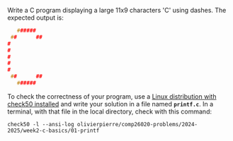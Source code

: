 Write a C program displaying a large 11x9 characters 'C' using dashes.
The expected output is:

```c
   ######
 ##      ##
#
#
#
#
#
 ##      ##
   ######
```

To check the correctness of your program, use a [Linux distribution with check50 installed](https://github.com/olivierpierre/comp26020-devcontainer) and write your solution in a file named **`printf.c`**. In a terminal, with that file in the local directory, check with this command:

```shell
check50 -l --ansi-log olivierpierre/comp26020-problems/2024-2025/week2-c-basics/01-printf
```